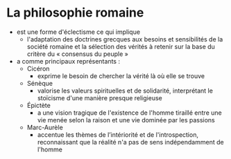 # La philosophie romaine

- est une forme d'éclectisme ce qui implique
  - l'adaptation des doctrines grecques aux besoins et sensibilités de la société romaine et la sélection des vérités à retenir sur la base du critère du « consensus du peuple »
- a comme principaux représentants :
  - Cicéron
    - exprime le besoin de chercher la vérité là où elle se trouve
  - Sénèque
    - valorise les valeurs spirituelles et de solidarité, interprétant le stoïcisme d'une manière presque religieuse
  - Épictète
    - a une vision tragique de l'existence de l'homme tiraillé entre une vie menée selon la raison et une vie dominée par les passions
  - Marc-Aurèle
    - accentue les thèmes de l’intériorité et de l'introspection, reconnaissant que la réalité n'a pas de sens indépendamment de l'homme